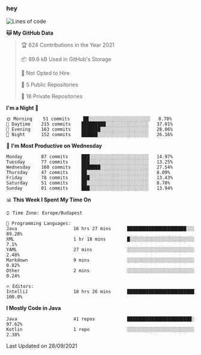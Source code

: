 ### hey

<!--START_SECTION:waka-->
![Lines of code](https://img.shields.io/badge/From%20Hello%20World%20I%27ve%20Written-76914%20lines%20of%20code-blue)

**🐱 My GitHub Data** 

> 🏆 624 Contributions in the Year 2021
 > 
> 📦 89.6 kB Used in GitHub's Storage 
 > 
> 🚫 Not Opted to Hire
 > 
> 📜 5 Public Repositories 
 > 
> 🔑 18 Private Repositories  
 > 
**I'm a Night 🦉** 

```text
🌞 Morning    51 commits     ██░░░░░░░░░░░░░░░░░░░░░░░   8.78% 
🌆 Daytime    215 commits    █████████░░░░░░░░░░░░░░░░   37.01% 
🌃 Evening    163 commits    ███████░░░░░░░░░░░░░░░░░░   28.06% 
🌙 Night      152 commits    ██████░░░░░░░░░░░░░░░░░░░   26.16%

```
📅 **I'm Most Productive on Wednesday** 

```text
Monday       87 commits     ███░░░░░░░░░░░░░░░░░░░░░░   14.97% 
Tuesday      77 commits     ███░░░░░░░░░░░░░░░░░░░░░░   13.25% 
Wednesday    160 commits    ███████░░░░░░░░░░░░░░░░░░   27.54% 
Thursday     47 commits     ██░░░░░░░░░░░░░░░░░░░░░░░   8.09% 
Friday       78 commits     ███░░░░░░░░░░░░░░░░░░░░░░   13.43% 
Saturday     51 commits     ██░░░░░░░░░░░░░░░░░░░░░░░   8.78% 
Sunday       81 commits     ███░░░░░░░░░░░░░░░░░░░░░░   13.94%

```


📊 **This Week I Spent My Time On** 

```text
⌚︎ Time Zone: Europe/Budapest

💬 Programming Languages: 
Java                     16 hrs 27 mins      ██████████████████████░░░   89.28% 
XML                      1 hr 18 mins        █░░░░░░░░░░░░░░░░░░░░░░░░   7.1% 
YAML                     27 mins             ░░░░░░░░░░░░░░░░░░░░░░░░░   2.48% 
Markdown                 9 mins              ░░░░░░░░░░░░░░░░░░░░░░░░░   0.82% 
Other                    2 mins              ░░░░░░░░░░░░░░░░░░░░░░░░░   0.24%

🔥 Editors: 
IntelliJ                 18 hrs 26 mins      █████████████████████████   100.0%

```

**I Mostly Code in Java** 

```text
Java                     41 repos            ████████████████████████░   97.62% 
Kotlin                   1 repo              ░░░░░░░░░░░░░░░░░░░░░░░░░   2.38%

```



 Last Updated on 28/09/2021
<!--END_SECTION:waka-->
